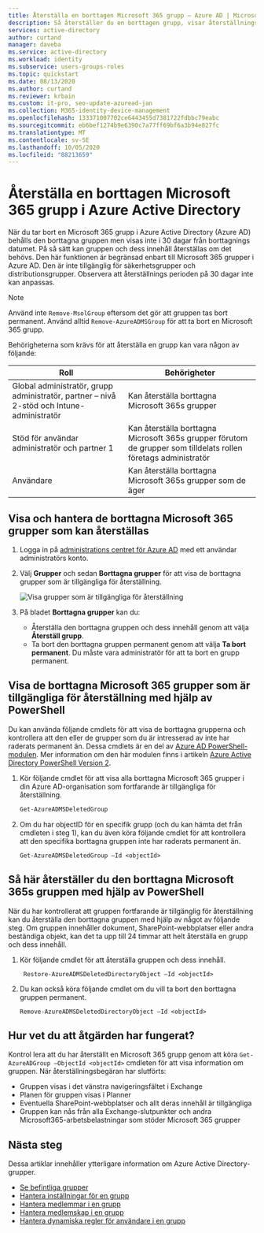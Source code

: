 ```yaml
---
title: Återställa en borttagen Microsoft 365 grupp – Azure AD | Microsoft Docs
description: Så återställer du en borttagen grupp, visar återställningsbara grupper och tar bort en grupp permanent i Azure Active Directory
services: active-directory
author: curtand
manager: daveba
ms.service: active-directory
ms.workload: identity
ms.subservice: users-groups-roles
ms.topic: quickstart
ms.date: 08/13/2020
ms.author: curtand
ms.reviewer: krbain
ms.custom: it-pro, seo-update-azuread-jan
ms.collection: M365-identity-device-management
ms.openlocfilehash: 133371007702ce6443455d7381722fdbbc79eabc
ms.sourcegitcommit: eb6bef1274b9e6390c7a77ff69bf6a3b94e827fc
ms.translationtype: MT
ms.contentlocale: sv-SE
ms.lasthandoff: 10/05/2020
ms.locfileid: "88213659"
---
```

# <a name="restore-a-deleted-microsoft-365-group-in-azure-active-directory"></a>Återställa en borttagen Microsoft 365 grupp i Azure Active Directory

När du tar bort en Microsoft 365 grupp i Azure Active Directory (Azure AD) behålls den borttagna gruppen men visas inte i 30 dagar från borttagnings datumet. På så sätt kan gruppen och dess innehåll återställas om det behövs. Den här funktionen är begränsad enbart till Microsoft 365 grupper i Azure AD. Den är inte tillgänglig för säkerhetsgrupper och distributionsgrupper. Observera att återställnings perioden på 30 dagar inte kan anpassas.

> [!NOTE]
> Använd inte `Remove-MsolGroup` eftersom det gör att gruppen tas bort permanent. Använd alltid `Remove-AzureADMSGroup` för att ta bort en Microsoft 365 grupp.

Behörigheterna som krävs för att återställa en grupp kan vara någon av följande:

Roll | Behörigheter
--------- | ---------
Global administratör, grupp administratör, partner – nivå 2-stöd och Intune-administratör | Kan återställa borttagna Microsoft 365s grupper
Stöd för användar administratör och partner 1 | Kan återställa borttagna Microsoft 365s grupper förutom de grupper som tilldelats rollen företags administratör
Användare | Kan återställa borttagna Microsoft 365s grupper som de äger

## <a name="view-and-manage-the-deleted-microsoft-365-groups-that-are-available-to-restore"></a>Visa och hantera de borttagna Microsoft 365 grupper som kan återställas

1. Logga in på [administrations centret för Azure AD](https://aad.portal.azure.com) med ett användar administratörs konto.

2. Välj **Grupper** och sedan **Borttagna grupper** för att visa de borttagna grupper som är tillgängliga för återställning.

    ![Visa grupper som är tillgängliga för återställning](media/groups-lifecycle/deleted-groups3.png)

3. På bladet **Borttagna grupper** kan du:

   - Återställa den borttagna gruppen och dess innehåll genom att välja **Återställ grupp**.
   - Ta bort den borttagna gruppen permanent genom att välja **Ta bort permanent**. Du måste vara administratör för att ta bort en grupp permanent.

## <a name="view-the-deleted-microsoft-365-groups-that-are-available-to-restore-using-powershell"></a>Visa de borttagna Microsoft 365 grupper som är tillgängliga för återställning med hjälp av PowerShell

Du kan använda följande cmdlets för att visa de borttagna grupperna och kontrollera att den eller de grupper som du är intresserad av inte har raderats permanent än. Dessa cmdlets är en del av [Azure AD PowerShell-modulen](https://www.powershellgallery.com/packages/AzureAD/). Mer information om den här modulen finns i artikeln [Azure Active Directory PowerShell Version 2](/powershell/azure/active-directory/install-adv2?view=azureadps-2.0).

1.  Kör följande cmdlet för att visa alla borttagna Microsoft 365 grupper i din Azure AD-organisation som fortfarande är tillgängliga för återställning.
   

    ```powershell
    Get-AzureADMSDeletedGroup
    ```

2.  Om du har objectID för en specifik grupp (och du kan hämta det från cmdleten i steg 1), kan du även köra följande cmdlet för att kontrollera att den specifika borttagna gruppen inte har raderats permanent än.

    ```
    Get-AzureADMSDeletedGroup –Id <objectId>
    ```

## <a name="how-to-restore-your-deleted-microsoft-365-group-using-powershell"></a>Så här återställer du den borttagna Microsoft 365s gruppen med hjälp av PowerShell

När du har kontrollerat att gruppen fortfarande är tillgänglig för återställning kan du återställa den borttagna gruppen med hjälp av något av följande steg. Om gruppen innehåller dokument, SharePoint-webbplatser eller andra beständiga objekt, kan det ta upp till 24 timmar att helt återställa en grupp och dess innehåll.

1. Kör följande cmdlet för att återställa gruppen och dess innehåll.
 

   ```
    Restore-AzureADMSDeletedDirectoryObject –Id <objectId>
    ``` 

2. Du kan också köra följande cmdlet om du vill ta bort den borttagna gruppen permanent.
    

    ```
    Remove-AzureADMSDeletedDirectoryObject –Id <objectId>
    ```

## <a name="how-do-you-know-this-worked"></a>Hur vet du att åtgärden har fungerat?

Kontrol lera att du har återställt en Microsoft 365 grupp genom att köra `Get-AzureADGroup –ObjectId <objectId>` cmdleten för att visa information om gruppen. När återställningsbegäran har slutförts:

- Gruppen visas i det vänstra navigeringsfältet i Exchange
- Planen för gruppen visas i Planner
- Eventuella SharePoint-webbplatser och allt deras innehåll är tillgängliga
- Gruppen kan nås från alla Exchange-slutpunkter och andra Microsoft365-arbetsbelastningar som stöder Microsoft 365 grupper

## <a name="next-steps"></a>Nästa steg

Dessa artiklar innehåller ytterligare information om Azure Active Directory-grupper.

* [Se befintliga grupper](../fundamentals/active-directory-groups-view-azure-portal.md)
* [Hantera inställningar för en grupp](../fundamentals/active-directory-groups-settings-azure-portal.md)
* [Hantera medlemmar i en grupp](../fundamentals/active-directory-groups-members-azure-portal.md)
* [Hantera medlemskap i en grupp](../fundamentals/active-directory-groups-membership-azure-portal.md)
* [Hantera dynamiska regler för användare i en grupp](groups-dynamic-membership.md)
